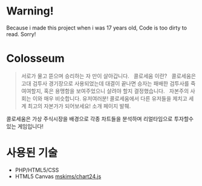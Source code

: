 # Warning!
Because i made this project when i was 17 years old, Code is too dirty to read. Sorry!

# Colosseum

> 서로가 물고 뜯으며 승리하는 자 만이 살아갑니다. 
&nbsp;
> 콜로세움 이란?
&nbsp;
> 콜로세움은 고대 검투사 경기장으로 사용되었는데
> 대결이 끝나면 승자는 패배한 검투사를 죽여여할지,
> 혹은 용맹함을 보여주었으니 살려야 할지 결정했습니다.
&nbsp;
> 자본주의 사회는 이와 매우 비슷합니다. 
> 유저여러분! 
> 콜로세움에서 다른 유저들을 제치고 세계 최고의 자본가가 되어보세요!
> 소개 페이지 발췌.

콜로세움은 가상 주식시장을 배경으로 각종 차트들을 분석하며 리얼타임으로 투자할수 있는 게임입니다!

# 사용된 기술
* PHP/HTML5/CSS
* HTML5 Canvas [mskims/chart24.js](https://github.com/mskims/chart24.js)
